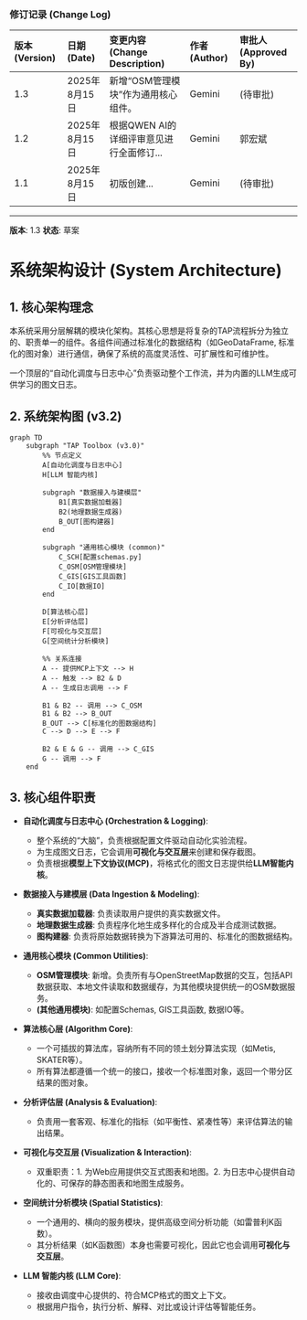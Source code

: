 ### **修订记录 (Change Log)**

| 版本 (Version) | 日期 (Date) | 变更内容 (Change Description) | 作者 (Author) | 审批人 (Approved By) |
| :--- | :--- | :--- | :--- | :--- |
| 1.3 | 2025年8月15日 | 新增“OSM管理模块”作为通用核心组件。 | Gemini | (待审批) |
| 1.2 | 2025年8月15日 | 根据QWEN AI的详细评审意见进行全面修订... | Gemini | 郭宏斌 |
| 1.1 | 2025年8月15日 | 初版创建... | Gemini | (待审批) |

---
**版本**: 1.3
**状态**: 草案

# **系统架构设计 (System Architecture)**

## 1. 核心架构理念

本系统采用分层解耦的模块化架构。其核心思想是将复杂的TAP流程拆分为独立的、职责单一的组件。各组件间通过标准化的数据结构（如GeoDataFrame, 标准化的图对象）进行通信，确保了系统的高度灵活性、可扩展性和可维护性。

一个顶层的“自动化调度与日志中心”负责驱动整个工作流，并为内置的LLM生成可供学习的图文日志。

## 2. 系统架构图 (v3.2)

```mermaid
graph TD
    subgraph "TAP Toolbox (v3.0)"
        %% 节点定义
        A[自动化调度与日志中心]
        H[LLM 智能内核]
        
        subgraph "数据接入与建模层"
            B1[真实数据加载器]
            B2(地理数据生成器)
            B_OUT[图构建器]
        end

        subgraph "通用核心模块 (common)"
            C_SCH[配置schemas.py]
            C_OSM[OSM管理模块]
            C_GIS[GIS工具函数]
            C_IO[数据IO]
        end

        D[算法核心层]
        E[分析评估层]
        F[可视化与交互层]
        G[空间统计分析模块]

        %% 关系连接
        A -- 提供MCP上下文 --> H
        A -- 触发 --> B2 & D
        A -- 生成日志调用 --> F

        B1 & B2 -- 调用 --> C_OSM
        B1 & B2 --> B_OUT
        B_OUT --> C[标准化的图数据结构]
        C --> D --> E --> F

        B2 & E & G -- 调用 --> C_GIS
        G -- 调用 --> F
    end
```

## 3. 核心组件职责

*   **自动化调度与日志中心 (Orchestration & Logging)**: 
    *   整个系统的“大脑”，负责根据配置文件驱动自动化实验流程。
    *   为生成图文日志，它会调用**可视化与交互层**来创建和保存截图。
    *   负责根据**模型上下文协议(MCP)**，将格式化的图文日志提供给**LLM智能内核**。

*   **数据接入与建模层 (Data Ingestion & Modeling)**:
    *   **真实数据加载器**: 负责读取用户提供的真实数据文件。
    *   **地理数据生成器**: 负责程序化地生成多样化的合成及半合成测试数据。
    *   **图构建器**: 负责将原始数据转换为下游算法可用的、标准化的图数据结构。

*   **通用核心模块 (Common Utilities)**:
    *   **OSM管理模块**: 新增。负责所有与OpenStreetMap数据的交互，包括API数据获取、本地文件读取和数据缓存，为其他模块提供统一的OSM数据服务。
    *   **(其他通用模块)**: 如配置Schemas, GIS工具函数, 数据IO等。

*   **算法核心层 (Algorithm Core)**:
    *   一个可插拔的算法库，容纳所有不同的领土划分算法实现（如Metis, SKATER等）。
    *   所有算法都遵循一个统一的接口，接收一个标准图对象，返回一个带分区结果的图对象。

*   **分析评估层 (Analysis & Evaluation)**:
    *   负责用一套客观、标准化的指标（如平衡性、紧凑性等）来评估算法的输出结果。

*   **可视化与交互层 (Visualization & Interaction)**:
    *   双重职责：1. 为Web应用提供交互式图表和地图。2. 为日志中心提供自动化的、可保存的静态图表和地图生成服务。

*   **空间统计分析模块 (Spatial Statistics)**:
    *   一个通用的、横向的服务模块，提供高级空间分析功能（如雷普利K函数）。
    *   其分析结果（如K函数图）本身也需要可视化，因此它也会调用**可视化与交互层**。

*   **LLM 智能内核 (LLM Core)**:
    *   接收由调度中心提供的、符合MCP格式的图文上下文。
    *   根据用户指令，执行分析、解释、对比或设计评估等智能任务。
